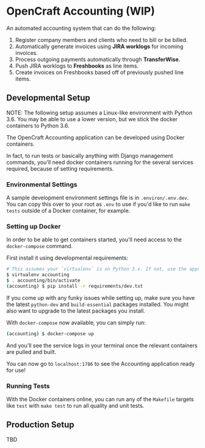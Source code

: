 # OpenCraft Accounting (WIP)

An automated accounting system that can do the following:

1. Register company members and clients who need to bill or be billed.
1. Automatically generate invoices using **JIRA worklogs** for incoming invoices.
1. Process outgoing payments automatically through **TransferWise**.
1. Push JIRA worklogs to **Freshbooks** as line items.
1. Create invoices on Freshbooks based off of previously pushed line items.

## Developmental Setup

NOTE: The following setup assumes a Linux-like environment with Python 3.6. You may be able to use a lower version, but we stick the docker containers to Python 3.6.

The OpenCraft Accounting application can be developed using Docker containers.

In fact, to run tests or basically anything with Django management commands, you'll need docker containers running for the several services required, because of setting requirements.

### Environmental Settings

A sample development environment settings file is in `.environ/.env.dev`. You can copy this over to your root as `.env` to use if you'd like to run `make tests` outside of a Docker container, for example.

### Setting up Docker

In order to be able to get containers started, you'll need access to the `docker-compose` command.

First install it using developmental requirements:

```bash
# This assumes your `virtualenv` is on Python 3.x. If not, use the appropriate one.
$ virtualenv accounting
$ . accounting/bin/activate
(accounting) $ pip install -r requirements/dev.txt
```

If you come up with any funky issues while setting up, make sure you have the latest `python-dev` and `build-essential` packages installed. You might also want to upgrade to the latest packages you install.

With `docker-compose` now available, you can simply run:

```bash
(accounting) $ docker-compose up
```

And you'll see the service logs in your terminal once the relevant containers are pulled and built.

You can now go to `localhost:1786` to see the Accounting application ready for use!

### Running Tests

With the Docker containers online, you can run any of the `Makefile` targets like `test` with `make test` to run all quality and unit tests.

## Production Setup

TBD
